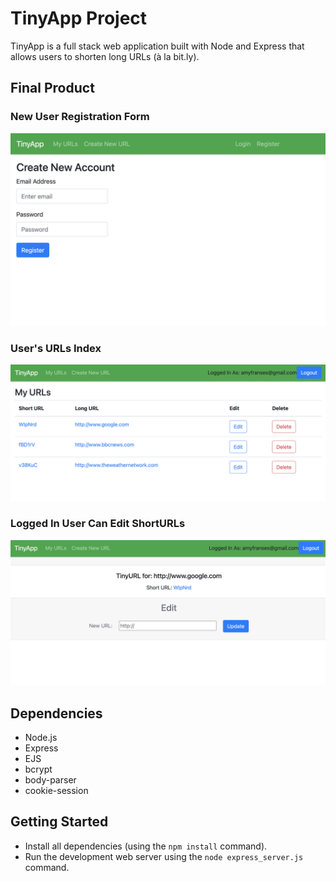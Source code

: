 # TinyApp Project

TinyApp is a full stack web application built with Node and Express that allows users to shorten long URLs (à la bit.ly).

## Final Product

### New User Registration Form

!["New User Registration Form"](https://github.com/amyfranses/tinyapp/blob/master/docs/Screen%20Shot%202022-03-11%20at%2010.01.33%20AM.png?raw=true)

### User's URLs Index

!["User's URLs page"](https://github.com/amyfranses/tinyapp/blob/master/docs/Screen%20Shot%202022-03-11%20at%2010.02.19%20AM.png?raw=true)

### Logged In User Can Edit ShortURLs

!["Edit short URL page for logged in user"](https://github.com/amyfranses/tinyapp/blob/master/docs/Screen%20Shot%202022-03-11%20at%2010.02.57%20AM.png?raw=true)

## Dependencies

- Node.js
- Express
- EJS
- bcrypt
- body-parser
- cookie-session

## Getting Started

- Install all dependencies (using the `npm install` command).
- Run the development web server using the `node express_server.js` command.
